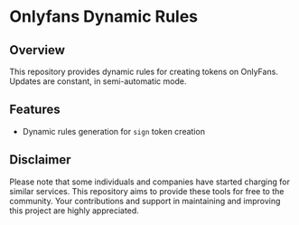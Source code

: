 # Onlyfans Dynamic Rules

## Overview

This repository provides dynamic rules for creating tokens on OnlyFans. Updates are constant, in semi-automatic mode.

## Features

- Dynamic rules generation for `sign` token creation

## Disclaimer

Please note that some individuals and companies have started charging for similar services. This repository aims to provide these tools for free to the community. Your contributions and support in maintaining and improving this project are highly appreciated.
